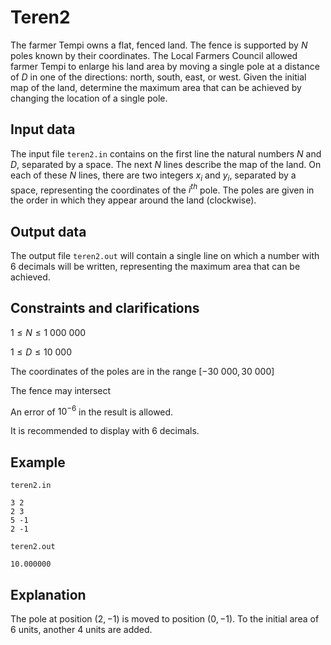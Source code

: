# Teren2

The farmer Tempi owns a flat, fenced land. The fence is supported by $N$ poles known by their coordinates. The Local Farmers Council allowed farmer Tempi to enlarge his land area by moving a single pole at a distance of $D$ in one of the directions: north, south, east, or west. Given the initial map of the land, determine the maximum area that can be achieved by changing the location of a single pole.

## Input data

The input file `teren2.in` contains on the first line the natural numbers $N$ and $D$, separated by a space. The next $N$ lines describe the map of the land. On each of these $N$ lines, there are two integers $x_i$ and $y_i$, separated by a space, representing the coordinates of the $i^{th}$ pole. The poles are given in the order in which they appear around the land (clockwise).

## Output data

The output file `teren2.out` will contain a single line on which a number with 6 decimals will be written, representing the maximum area that can be achieved.

## Constraints and clarifications

$1 \leq N \leq 1\ 000\ 000$ 

$1 \leq D \leq 10\ 000$ 

The coordinates of the poles are in the range $[-30\ 000, 30\ 000]$

The fence may intersect

An error of $10^{-6}$ in the result is allowed.

It is recommended to display with 6 decimals.

## Example

`teren2.in`
```
3 2 
2 3 
5 -1 
2 -1 
```

`teren2.out`
```
10.000000
```

## Explanation

The pole at position $(2, -1)$ is moved to position $(0, -1)$. To the initial area of $6$ units, another $4$ units are added.